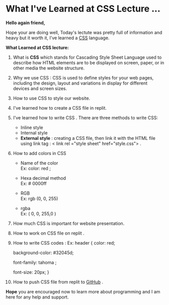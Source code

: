# What I've Learned at CSS Lecture ...
**Hello again friend,**

Hope your are doing well, Today's lectute was pretty full of information and heavy but it worth it, I've learned a [CSS](https://www.w3schools.com/css/css_intro.asp) language. 

  **What Learned at CSS lecture:** 

 1. What is **CSS** which stands for Cascading Style Sheet Language used to describe how HTML elements are to be displayed on screen, paper, or in other media
 the website structure.
 2. Why we use CSS : 
 CSS is used to define styles for your web pages, including the design, layout and variations in display for different devices and screen sizes.
 3. How to use CSS to style our website.
 4. I've learned how to create a CSS file in replit.
 5. I've learned how to write CSS .
     There are three methods to write CSS:

       - Inline style 
       - Internal style
       - **External style** : creating a CSS file, then link  it with the HTML file using link tag :
        < link rel ="style sheet" href="style.css"> .

 6. How to add colors in CSS 
       - Name of the color  
        Ex: color: red ;

       - Hexa decimal method  
        Ex: # 0000ff

       - RGB   
        Ex: rgb (0, 0, 255)

       - rgba   
        Ex: ( 0, 0, 255,0 )
      
         
 7. How much CSS is important for website presentation.
 8. How to work on CSS file on replit .
 9. How to write CSS codes :
        Ex:  header {
         color: red;  

      background-color: #32045d;

     font-family: tahoma ;

     font-size: 20px;
        } 

 10. How to push CSS file from replit to [GitHub](https://en.wikipedia.org/wiki/GitHub) .

 
 **Hope** you are encouraged now to learn more about programming and I am here for any help and support.